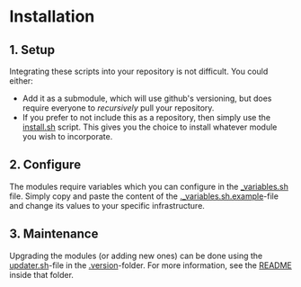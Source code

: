 # Installation

## 1. Setup

Integrating these scripts into your repository is not difficult. You could either:

- Add it as a submodule, which will use github's versioning, but does require everyone to _recursively_ pull your repository.
- If you prefer to not include this as a repository, then simply use the [install.sh](./install.sh) script. This gives you the choice to install whatever module you wish to incorporate.

## 2. Configure

The modules require variables which you can configure in the [\_variables.sh](./_variables.sh) file. Simply copy and paste the content of the [.\_variables.sh.example](./._variables.sh.example)-file and change its values to your specific infrastructure.

## 3. Maintenance

Upgrading the modules (or adding new ones) can be done using the [updater.sh]()-file in the [.version](./.version)-folder. For more information, see the [README](./.version/README.md) inside that folder.

